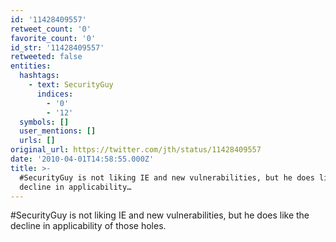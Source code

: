 ```yaml
---
id: '11428409557'
retweet_count: '0'
favorite_count: '0'
id_str: '11428409557'
retweeted: false
entities:
  hashtags:
    - text: SecurityGuy
      indices:
        - '0'
        - '12'
  symbols: []
  user_mentions: []
  urls: []
original_url: https://twitter.com/jth/status/11428409557
date: '2010-04-01T14:58:55.000Z'
title: >-
  #SecurityGuy is not liking IE and new vulnerabilities, but he does like the
  decline in applicability…
---
```


#SecurityGuy is not liking IE and new vulnerabilities, but he does like the decline in applicability of those holes.